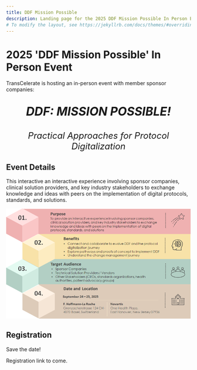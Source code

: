 ```yaml
---
title: DDF Mission Possible
description: Landing page for the 2025 DDF Mission Possible In Person Event
# To modify the layout, see https://jekyllrb.com/docs/themes/#overriding-theme-defaults
---
```

# 2025 'DDF Mission Possible' In Person Event

TransCelerate is hosting an in-person event with member sponsor companies: 

<p style="text-align:center;font-weight:bold;font-style:italic;font-size:xx-large">DDF: MISSION POSSIBLE!</p>

<p style="text-align:center;font-style:italic;font-size:x-large">Practical Approaches for Protocol Digitalization</p>

## Event Details
This interactive an interactive experience involving sponsor companies, clinical solution providers, and key industry stakeholders to exchange knowledge and ideas with peers on the implementation of digital protocols, standards, and solutions​.

<img src="media/images/2025_DDF_Event_Promo.png" width="600">

## Registration
Save the date! 

Registration link to come. 

